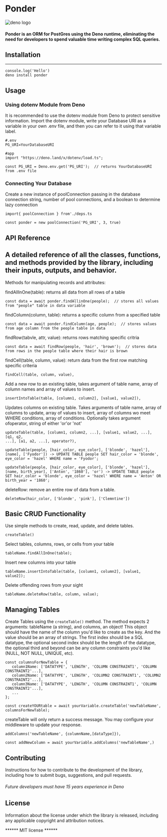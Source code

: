 # Ponder

![deno logo](https://d2908q01vomqb2.cloudfront.net/ca3512f4dfa95a03169c5a670a4c91a19b3077b4/2020/05/26/deno_mit-license_850x425.png)

#### Ponder is an ORM for PostGres using the Deno runtime, eliminating the need for developers to spend valuable time writing complex SQL queries.

## Installation

---

```
console.log('Hello')
deno install ponder
```

## Usage

### Using dotenv Module from Deno

It is recommended to use the dotenv module from Deno to protect sensitive information. Import the dotenv module, write your Database URI as a variable in your own .env file, and then you can refer to it using that variable label.

```
#.env
PG_URI=YourDatabaseURI

#app
import "https://deno.land/x/dotenv/load.ts";

const PG_URI = Deno.env.get('PG_URI');  // returns YourDatabaseURI from .env file

```


### Connecting Your Database

Create a new instance of poolConnection passing in the database connection
string, number of pool connections, and a boolean to determine lazy connection

```
import{ poolConnection } from'./deps.ts

const ponder = new poolConnection('PG_URI', 3, true)
```



## API Reference

## A detailed reference of all the classes, functions, and methods provided by the library, including their inputs, outputs, and behavior.

Methods for manipulating records and attributes:

findAllInOne(table): returns all data from all rows of a table

```
const data = await ponder.findAllinOne(people);  // stores all values from "people" table in data variable
```

findColumn(column, table): returns a specific column from a specified table

```
const data = await ponder.findColumn(age, people);  // stores values from age column from the people table in data
```

findRow(tabvle, attr, value): returns rows matching specific critria

```
const data = await findRow(people, 'hair', 'brown');  // stores data from rows in the people table where their hair is brown
```

findCell(table, column, value): return data from the first row matching specific
criteria

```
findCell(table, column, value),
```

Add a new row to an existing table, takes argument of table name, array of
column names and array of values to insert.

```
insertIntoTable(table, [column1, column2], [value1, value2]),
```

Updates columns on existing table. Takes arguments of table name, array of
columns to update, array of values to insert, array of columns wo meet WHERE
conditions, array of conditions. Optionally takes argument ofoperator, string of
either 'or'or 'not'

```
updateTable(table, [column1, column2, ...], [value1, value2, ...], [q1, q2,
...], [a1, a2, ...], operator?),

updateTable(people, [hair_color, eye_color], ['blonde', 'hazel'], [name], ['Fyodor']) -> UPDATE TABLE people SET hair_color = 'blonde', eye_color = 'hazel' WHERE name = 'Fyodor';

updateTable(people, [hair_color, eye_color], ['blonde', 'hazel'], [name, birth_year], ['Anton', '1860'], 'or') -> UPDATE TABLE people SET hair_color = 'blonde', eye_color = 'hazel' WHERE name = 'Anton' OR birth_year = '1860';
```

deleteRow: remove an entire row of data from a table.

```
deleteRow(hair_color, ['blonde', 'pink'], ['Clemntine'])
```

## Basic CRUD Functionality

Use simple methods to create, read, update, and delete tables.

```
createTable()
```

Select tables, columns, rows, or cells from your table

```
tableName.findAllInOne(table);
```

Insert new columns into your table

```
tableName.insertIntoTable(table, [column1, column2], [value1, value2]);
```

Delete offending rows from your sight

```
tableName.deleteRow(table, column, value);
```

## Managing Tables

Create Tables using the ```createTable()``` method. The method expects 2 arguments: tableName (a string), and columns, an object! This object should have the name of the column you'd like to create as the key. And the value should be an array of strings. The first index should be a SQL datatype, the optional second index should be the length of the datatype, the optional third and beyond can be any column constraints you'd like (NULL, NOT NULL, UNIQUE, etc).

```
const columnsForNewTable = {
   column1Name: ['DATATYPE', 'LENGTH', 'COLUMN CONSTRAINT1', 'COLUMN CONSTRAINT2'...],
   column2Name: ['DATATYPE', 'LENGTH', 'COLUMN2 CONSTRAINT1', 'COLUMN2 CONSTRAINT2'...],
   column3Name: ['DATATYPE', 'LENGTH', 'COLUMN CONSTRAINT1', 'COLUMN CONSTRAINT2'...],
   ...
};

const createYOURtable = await yourVariable.createTable('newTableName', columnsForNewTable);
```
createTable will only return a success message. You may configure your middleware to update your response.



```
addColumns('newTableName', {columnName,[dataType]}),

const addNewColumn = await yourVariable.addColumns('newTableName',)
```


## Contributing

Instructions for how to contribute to the development of the library, including
how to submit bugs, suggestions, and pull requests.

###### Future developers must have 15 years experience in Deno

## License

Information about the license under which the library is released, including any
applicable copyright and attribution notices.

****** MIT license ******

```
```

```
```

```
```

```
```

```
```

```
```

```
```

```
```

```
```

```
```

```
```

```
```

```
```
